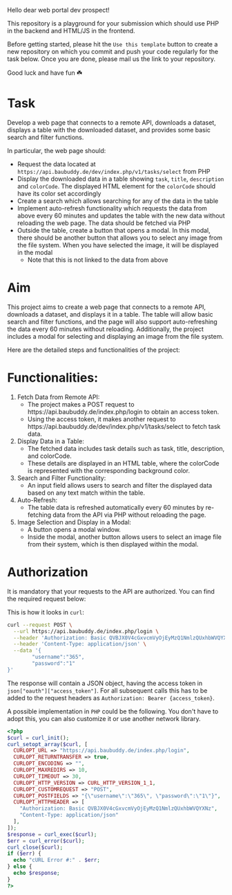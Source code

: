 Hello dear web portal dev prospect!

This repository is a playground for your submission which should use PHP in the backend and HTML/JS in the frontend.

Before getting started, please hit the `Use this template` button to create a new repository on which you commit and push your code regularly for the task below. Once you are done, please mail us the link to your repository.

Good luck and have fun ☘️

# Task

Develop a web page that connects to a remote API, downloads a dataset, displays a table with the downloaded dataset, and provides some basic search and filter functions.

In particular, the web page should:

- Request the data located at `https://api.baubuddy.de/dev/index.php/v1/tasks/select` from PHP
- Display the downloaded data in a table showing `task`, `title`, `description` and `colorCode`. The displayed HTML element for the `colorCode` should have its color set accordingly
- Create a search which allows searching for any of the data in the table
- Implement auto-refresh functionality which requests the data from above every 60 minutes and updates the table with the new data without reloading the web page. The data should be fetched via PHP
- Outside the table, create a button that opens a modal. In this modal, there should be another button that allows you to select any image from the file system. When you have selected the image, it will be displayed in the modal
  - Note that this is not linked to the data from above
 
# Aim
This project aims to create a web page that connects to a remote API, downloads a dataset, and displays it in a table. The table will allow basic search and filter functions, and the page will also support auto-refreshing the data every 60 minutes without reloading. Additionally, the project includes a modal for selecting and displaying an image from the file system.

Here are the detailed steps and functionalities of the project:

# Functionalities:
  <ol>
    <li>Fetch Data from Remote API:
      <ul>
        <li>The project makes a POST request to https://api.baubuddy.de/index.php/login to obtain an access token.</li>
        <li>Using the access token, it makes another request to https://api.baubuddy.de/dev/index.php/v1/tasks/select to fetch task data.</li>
      </ul>
    </li>
    <li>Display Data in a Table:
      <ul>
        <li>The fetched data includes task details such as task, title, description, and colorCode.</li>
        <li>These details are displayed in an HTML table, where the colorCode is represented with the corresponding background color.</li>
      </ul>
    </li>
    <li>Search and Filter Functionality:
      <ul>
        <li>An input field allows users to search and filter the displayed data based on any text match within the table.</li>
      </ul>
    </li>
    <li>Auto-Refresh:
    <ul>
      <li>The table data is refreshed automatically every 60 minutes by re-fetching data from the API via PHP without reloading the page.</li>
    </ul>
    </li>
    <li>Image Selection and Display in a Modal:
    <ul>
      <li>A button opens a modal window.</li>
      <li>Inside the modal, another button allows users to select an image file from their system, which is then displayed within the modal.</li>
    </ul>
    </li>
  </ol>

# Authorization

It is mandatory that your requests to the API are authorized. You can find the required request below:

This is how it looks in `curl`:

```bash
curl --request POST \
  --url https://api.baubuddy.de/index.php/login \
  --header 'Authorization: Basic QVBJX0V4cGxvcmVyOjEyMzQ1NmlzQUxhbWVQYXNz' \
  --header 'Content-Type: application/json' \
  --data '{
        "username":"365",
        "password":"1"
}'
```

The response will contain a JSON object, having the access token in `json["oauth"]["access_token"]`. For all subsequent calls this has to be added to the request headers as `Authorization: Bearer {access_token}`.

A possible implementation in `PHP` could be the following. You don't have to adopt this, you can also customize it or use another network library.

```php
<?php
$curl = curl_init();
curl_setopt_array($curl, [
  CURLOPT_URL => "https://api.baubuddy.de/index.php/login",
  CURLOPT_RETURNTRANSFER => true,
  CURLOPT_ENCODING => "",
  CURLOPT_MAXREDIRS => 10,
  CURLOPT_TIMEOUT => 30,
  CURLOPT_HTTP_VERSION => CURL_HTTP_VERSION_1_1,
  CURLOPT_CUSTOMREQUEST => "POST",
  CURLOPT_POSTFIELDS => "{\"username\":\"365\", \"password\":\"1\"}",
  CURLOPT_HTTPHEADER => [
    "Authorization: Basic QVBJX0V4cGxvcmVyOjEyMzQ1NmlzQUxhbWVQYXNz",
    "Content-Type: application/json"
  ],
]);
$response = curl_exec($curl);
$err = curl_error($curl);
curl_close($curl);
if ($err) {
  echo "cURL Error #:" . $err;
} else {
  echo $response;
}
?>
```
